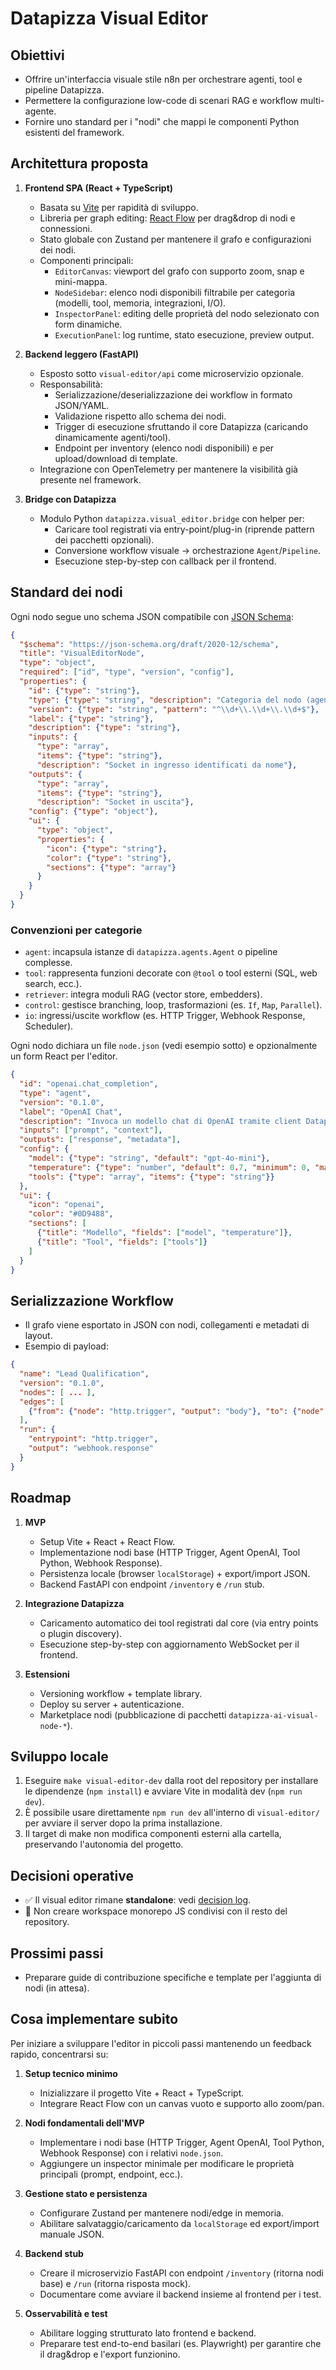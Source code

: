 # Datapizza Visual Editor

## Obiettivi
- Offrire un'interfaccia visuale stile n8n per orchestrare agenti, tool e pipeline Datapizza.
- Permettere la configurazione low-code di scenari RAG e workflow multi-agente.
- Fornire uno standard per i "nodi" che mappi le componenti Python esistenti del framework.

## Architettura proposta
1. **Frontend SPA (React + TypeScript)**
   - Basata su [Vite](https://vitejs.dev/) per rapidità di sviluppo.
   - Libreria per graph editing: [React Flow](https://reactflow.dev/) per drag&drop di nodi e connessioni.
   - Stato globale con Zustand per mantenere il grafo e configurazioni dei nodi.
   - Componenti principali:
     - `EditorCanvas`: viewport del grafo con supporto zoom, snap e mini-mappa.
     - `NodeSidebar`: elenco nodi disponibili filtrabile per categoria (modelli, tool, memoria, integrazioni, I/O).
     - `InspectorPanel`: editing delle proprietà del nodo selezionato con form dinamiche.
     - `ExecutionPanel`: log runtime, stato esecuzione, preview output.

2. **Backend leggero (FastAPI)**
   - Esposto sotto `visual-editor/api` come microservizio opzionale.
   - Responsabilità:
     - Serializzazione/deserializzazione dei workflow in formato JSON/YAML.
     - Validazione rispetto allo schema dei nodi.
     - Trigger di esecuzione sfruttando il core Datapizza (caricando dinamicamente agenti/tool).
     - Endpoint per inventory (elenco nodi disponibili) e per upload/download di template.
   - Integrazione con OpenTelemetry per mantenere la visibilità già presente nel framework.

3. **Bridge con Datapizza**
   - Modulo Python `datapizza.visual_editor.bridge` con helper per:
     - Caricare tool registrati via entry-point/plug-in (riprende pattern dei pacchetti opzionali).
     - Conversione workflow visuale → orchestrazione `Agent`/`Pipeline`.
     - Esecuzione step-by-step con callback per il frontend.

## Standard dei nodi
Ogni nodo segue uno schema JSON compatibile con [JSON Schema](https://json-schema.org/):

```json
{
  "$schema": "https://json-schema.org/draft/2020-12/schema",
  "title": "VisualEditorNode",
  "type": "object",
  "required": ["id", "type", "version", "config"],
  "properties": {
    "id": {"type": "string"},
    "type": {"type": "string", "description": "Categoria del nodo (agent, tool, retriever, control)"},
    "version": {"type": "string", "pattern": "^\\d+\\.\\d+\\.\\d+$"},
    "label": {"type": "string"},
    "description": {"type": "string"},
    "inputs": {
      "type": "array",
      "items": {"type": "string"},
      "description": "Socket in ingresso identificati da nome"},
    "outputs": {
      "type": "array",
      "items": {"type": "string"},
      "description": "Socket in uscita"},
    "config": {"type": "object"},
    "ui": {
      "type": "object",
      "properties": {
        "icon": {"type": "string"},
        "color": {"type": "string"},
        "sections": {"type": "array"}
      }
    }
  }
}
```

### Convenzioni per categorie
- `agent`: incapsula istanze di `datapizza.agents.Agent` o pipeline complesse.
- `tool`: rappresenta funzioni decorate con `@tool` o tool esterni (SQL, web search, ecc.).
- `retriever`: integra moduli RAG (vector store, embedders).
- `control`: gestisce branching, loop, trasformazioni (es. `If`, `Map`, `Parallel`).
- `io`: ingressi/uscite workflow (es. HTTP Trigger, Webhook Response, Scheduler).

Ogni nodo dichiara un file `node.json` (vedi esempio sotto) e opzionalmente un form React per l'editor.

```json
{
  "id": "openai.chat_completion",
  "type": "agent",
  "version": "0.1.0",
  "label": "OpenAI Chat",
  "description": "Invoca un modello chat di OpenAI tramite client Datapizza",
  "inputs": ["prompt", "context"],
  "outputs": ["response", "metadata"],
  "config": {
    "model": {"type": "string", "default": "gpt-4o-mini"},
    "temperature": {"type": "number", "default": 0.7, "minimum": 0, "maximum": 2},
    "tools": {"type": "array", "items": {"type": "string"}}
  },
  "ui": {
    "icon": "openai",
    "color": "#0D9488",
    "sections": [
      {"title": "Modello", "fields": ["model", "temperature"]},
      {"title": "Tool", "fields": ["tools"]}
    ]
  }
}
```

## Serializzazione Workflow
- Il grafo viene esportato in JSON con nodi, collegamenti e metadati di layout.
- Esempio di payload:

```json
{
  "name": "Lead Qualification",
  "version": "0.1.0",
  "nodes": [ ... ],
  "edges": [
    {"from": {"node": "http.trigger", "output": "body"}, "to": {"node": "openai.chat_completion", "input": "prompt"}}
  ],
  "run": {
    "entrypoint": "http.trigger",
    "output": "webhook.response"
  }
}
```

## Roadmap
1. **MVP**
   - Setup Vite + React + React Flow.
   - Implementazione nodi base (HTTP Trigger, Agent OpenAI, Tool Python, Webhook Response).
   - Persistenza locale (browser `localStorage`) + export/import JSON.
   - Backend FastAPI con endpoint `/inventory` e `/run` stub.

2. **Integrazione Datapizza**
   - Caricamento automatico dei tool registrati dal core (via entry points o plugin discovery).
   - Esecuzione step-by-step con aggiornamento WebSocket per il frontend.

3. **Estensioni**
   - Versioning workflow + template library.
   - Deploy su server + autenticazione.
   - Marketplace nodi (pubblicazione di pacchetti `datapizza-ai-visual-node-*`).

## Sviluppo locale
1. Eseguire `make visual-editor-dev` dalla root del repository per installare le dipendenze (`npm install`) e avviare Vite in modalità dev (`npm run dev`).
2. È possibile usare direttamente `npm run dev` all'interno di `visual-editor/` per avviare il server dopo la prima installazione.
3. Il target di make non modifica componenti esterni alla cartella, preservando l'autonomia del progetto.

## Decisioni operative
- ✅ Il visual editor rimane **standalone**: vedi [decision log](../docs/visual-editor/standalone.md).
- 🚫 Non creare workspace monorepo JS condivisi con il resto del repository.

## Prossimi passi
- Preparare guide di contribuzione specifiche e template per l'aggiunta di nodi (in attesa).

## Cosa implementare subito
Per iniziare a sviluppare l'editor in piccoli passi mantenendo un feedback rapido, concentrarsi su:

1. **Setup tecnico minimo**
   - Inizializzare il progetto Vite + React + TypeScript.
   - Integrare React Flow con un canvas vuoto e supporto allo zoom/pan.

2. **Nodi fondamentali dell'MVP**
   - Implementare i nodi base (HTTP Trigger, Agent OpenAI, Tool Python, Webhook Response) con i relativi `node.json`.
   - Aggiungere un inspector minimale per modificare le proprietà principali (prompt, endpoint, ecc.).

3. **Gestione stato e persistenza**
   - Configurare Zustand per mantenere nodi/edge in memoria.
   - Abilitare salvataggio/caricamento da `localStorage` ed export/import manuale JSON.

4. **Backend stub**
   - Creare il microservizio FastAPI con endpoint `/inventory` (ritorna nodi base) e `/run` (ritorna risposta mock).
   - Documentare come avviare il backend insieme al frontend per i test.

5. **Osservabilità e test**
   - Abilitare logging strutturato lato frontend e backend.
   - Preparare test end-to-end basilari (es. Playwright) per garantire che il drag&drop e l'export funzionino.

